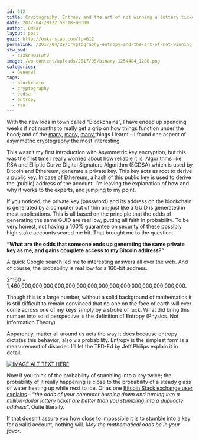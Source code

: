 ```yaml
---
id: 612
title: Cryptography, Entropy and the art of not winning a lottery ticket
date: 2017-04-29T22:59:18+00:00
author: Omkar
layout: post
guid: http://omkarslab.com/?p=612
permalink: /2017/04/29/cryptography-entropy-and-the-art-of-not-winning-a-lottery-ticket/
sfw_pwd:
  - cJXko9wJLwtV
image: /wp-content/uploads/2017/05/binary-1254484_1280.png
categories:
  - General
tags:
  - blockchain
  - cryptography
  - ecdsa
  - entropy
  - rsa
---
```

With the new kids in town called &#8220;Blockchains&#8221;, I have ended up spending weeks if not months to really get a grip on how things function under the hood; and of the <a href="https://en.bitcoin.it/wiki/Proof_of_work" target="_blank">many</a>, <a href="https://en.wikipedia.org/wiki/Smart_contract" target="_blank">many</a>, <a href="http://www.michaelnielsen.org/ddi/how-the-bitcoin-protocol-actually-works/" target="_blank">many </a>things I learnt – I found one aspect of asymmetric cryptography the most interesting.

This wasn’t my first introduction with Asymmetric key encryption, but this was the first time I really worried about how reliable it is. Algorithms like RSA and Elliptic Curve Digital Signature Algorithm (ECDSA) which is used by Bitcoin and Ethereum, generate a private key. This key acts as root to derive a public key. In case of Ethereum, a hash of this public key is used to derive the (public) address of the account. I’m leaving the explanation of how and why it works to the experts, and jumping to my point.

If you noticed, the private key (password) and its address on the blockchain is generated by a computer out of thin air; just like a GUID is generated in most applications. This is all based on the principle that the odds of generating the same GUID are real low, putting all faith in probability. To be very honest, not having a 100% guarantee on security of these possibly high stake accounts scared me bit. That brought me to the question.

**“What are the odds that someone ends up generating the same private key as me, and gains complete access to my Bitcoin address?”**

A quick Google search led me to interesting answers all over the web. And of course, the probability is real low for a 160-bit address.

2^160 = 1,460,000,000,000,000,000,000,000,000,000,000,000,000,000,000,000.

Though this is a large number, without a solid background of mathematics it is still difficult to remain convinced that no one on the face of earth will ever come across one of my keys simply by a stroke of luck. What did bring this number into solid perspective is the definition of Entropy (Physics. Not Information Theory).

Apparently, matter all around us acts the way it does because entropy dictates this behavior; also via probability. Entropy is the simplest form is a measurement of disorder. I’ll let the TED-Ed by Jeff Philips explain it in detail.

[![IMAGE ALT TEXT HERE](https://img.youtube.com/vi/YM-uykVfq_E/0.jpg)](https://www.youtube.com/watch?v=YM-uykVfq_E)

Now if you think of the probability of stumbling into a key twice; the probability of it really happening is close to the probability of a steady glass of water heating up while next to ice. Or as one <a href="https://bitcoin.stackexchange.com/a/7732/47442" target="_blank">Bitcoin Stack exchange user explains</a> – “_the odds of your computer burning down and turning into a million-dollar lottery ticket are better than you stumbling into a duplicate address_”. Quite literally.

If that doesn&#8217;t assure you how close to impossible it is to stumble into a key for a valid account, nothing will. _May the mathematical odds be in your favor_.